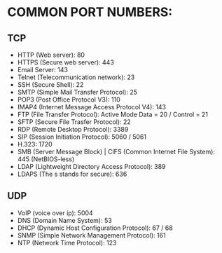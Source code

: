 # COMMON PORT NUMBERS:
## TCP
- HTTP (Web server): 80
- HTTPS (Secure web server): 443
- Email Server: 143
- Telnet (Telecommunication network): 23
- SSH (Secure Shell): 22
- SMTP (Simple Mail Transfer Protocol): 25
- POP3 (Post Office Protocol V3): 110
- IMAP4 (Internet Message Access Protocol V4): 143
- FTP (File Transfer Protocol): Active Mode Data = 20 / Control = 21
- SFTP (Secure File Trasfer Protocol): 22
- RDP (Remote Desktop Protocol): 3389
- SIP (Session Initiation Protocol): 5060 / 5061
- H.323: 1720
- SMB (Server Message Block) | CIFS (Common Internet File System): 445 (NetBIOS-less)
- LDAP (Lightweight Directory Access Protocol): 389
- LDAPS (The s stands for secure): 636

## UDP
- VoIP (voice over ip): 5004
- DNS (Domain Name System): 53
- DHCP (Dynamic Host Configuration Protocol): 67 / 68
- SNMP (Simple Network Management Protocol): 161
- NTP (Network Time Protocol): 123
